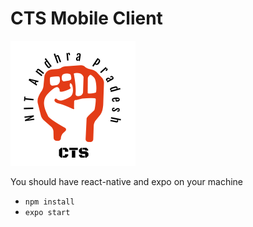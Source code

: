 # CTS Mobile Client

![CTS](48f12fd2-225f-4f28-bee3-56332f2b6fc6_200x200.png)

You should have react-native and expo on your machine

* `npm install`
* `expo start`
